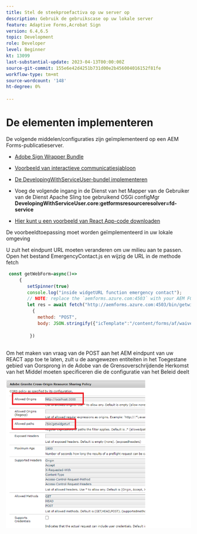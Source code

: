 ```yaml
---
title: Stel de steekproefactiva op uw server op
description: Gebruik de gebruikscase op uw lokale server
feature: Adaptive Forms,Acrobat Sign
version: 6.4,6.5
topic: Development
role: Developer
level: Beginner
kt: 13099
last-substantial-update: 2023-04-13T00:00:00Z
source-git-commit: 155e6e42d4251b731d00e2b456004016152f81fe
workflow-type: tm+mt
source-wordcount: '148'
ht-degree: 0%

---
```


# De elementen implementeren

De volgende middelen/configuraties zijn geïmplementeerd op een AEM Forms-publicatieserver.

* [Adobe Sign Wrapper Bundle](assets/AcrobatSign.core-1.0.0-SNAPSHOT.jar)

* [Voorbeeld van interactieve communicatiesjabloon](assets/waiver-interactive-communication.zip)
* [De DevelopingWithServiceUser-bundel implementeren](https://experienceleague.adobe.com/docs/experience-manager-learn/assets/developingwithserviceuser.zip)
* Voeg de volgende ingang in de Dienst van het Mapper van de Gebruiker van de Dienst Apache Sling toe gebruikend OSGi configMgr
   **DevelopingWithServiceUser.core:getformsresourceresolver=fd-service**
* [Hier kunt u een voorbeeld van React App-code downloaden](assets/src.zip)



De voorbeeldtoepassing moet worden geïmplementeerd in uw lokale omgeving

U zult het eindpunt URL moeten veranderen om uw milieu aan te passen. Open het bestand EmergencyContact.js en wijzig de URL in de methode fetch

```javascript
 const getWebForm=async()=>
     {
        setSpinner(true)
        console.log("inside widgetURL function emergency contact");
        // NOTE: replace the `aemforms.azure.com:4503` with your AEM FORM server
        let res = await fetch("http://aemforms.azure.com:4503/bin/getwidgeturl",
          {
            method: "POST",
            body: JSON.stringify({"icTemplate":"/content/forms/af/waiver/waiver/channels/print","waiver":formData})
                     
         })
 
```

Om het maken van vraag van de POST aan het AEM eindpunt van uw REACT app toe te laten, zult u de aangewezen entiteiten in het Toegestane gebied van Oorsprong in de Adobe van de Grensoverschrijdende Herkomst van het Middel moeten specificeren die de configuratie van het Beleid deelt

![cors-setting](assets/cors-settings.png)



